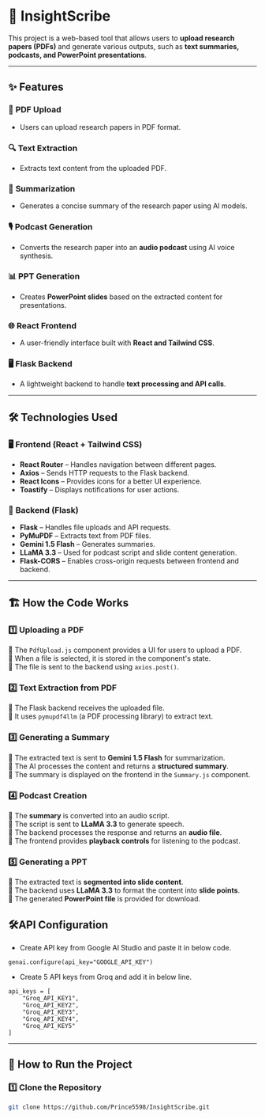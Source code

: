 # 🚀 **InsightScribe**  

This project is a web-based tool that allows users to **upload research papers (PDFs)** and generate various outputs, such as **text summaries, podcasts, and PowerPoint presentations**.  

---

## ✨ **Features**  

### 📂 **PDF Upload**  
- Users can upload research papers in PDF format.  

### 🔍 **Text Extraction**  
- Extracts text content from the uploaded PDF.  

### 📜 **Summarization**  
- Generates a concise summary of the research paper using AI models.  

### 🎙 **Podcast Generation**  
- Converts the research paper into an **audio podcast** using AI voice synthesis.  

### 📊 **PPT Generation**  
- Creates **PowerPoint slides** based on the extracted content for presentations.  

### 🌐 **React Frontend**  
- A user-friendly interface built with **React and Tailwind CSS**.  

### 🖥 **Flask Backend**  
- A lightweight backend to handle **text processing and API calls**.  

---

## 🛠 **Technologies Used**  

### 🖥 **Frontend (React + Tailwind CSS)**  
- **React Router** – Handles navigation between different pages.  
- **Axios** – Sends HTTP requests to the Flask backend.  
- **React Icons** – Provides icons for a better UI experience.  
- **Toastify** – Displays notifications for user actions.  

### 🔗 **Backend (Flask)**  
- **Flask** – Handles file uploads and API requests.  
- **PyMuPDF** – Extracts text from PDF files.  
- **Gemini 1.5 Flash** – Generates summaries.  
- **LLaMA 3.3** – Used for podcast script and slide content generation.  
- **Flask-CORS** – Enables cross-origin requests between frontend and backend.  

---

## 🏗 **How the Code Works**  

### 1️⃣ **Uploading a PDF**  
📌 The `PdfUpload.js` component provides a UI for users to upload a PDF.  
📌 When a file is selected, it is stored in the component's state.  
📌 The file is sent to the backend using `axios.post()`.  

### 2️⃣ **Text Extraction from PDF**  
📌 The Flask backend receives the uploaded file.  
📌 It uses `pymupdf4llm` (a PDF processing library) to extract text.  

### 3️⃣ **Generating a Summary**  
📌 The extracted text is sent to **Gemini 1.5 Flash** for summarization.  
📌 The AI processes the content and returns a **structured summary**.  
📌 The summary is displayed on the frontend in the `Summary.js` component.  

### 4️⃣ **Podcast Creation**  
📌 The **summary** is converted into an audio script.  
📌 The script is sent to **LLaMA 3.3** to generate speech.  
📌 The backend processes the response and returns an **audio file**.  
📌 The frontend provides **playback controls** for listening to the podcast.  

### 5️⃣ **Generating a PPT**  
📌 The extracted text is **segmented into slide content**.  
📌 The backend uses **LLaMA 3.3** to format the content into **slide points**.  
📌 The generated **PowerPoint file** is provided for download.  

## 🛠**API Configuration**
- Create API key from Google AI Studio and paste it in below code.
```
genai.configure(api_key="GOOGLE_API_KEY")
```
- Create 5 API keys from Groq and add it in below line.
```
api_keys = [
    "Groq_API_KEY1",
    "Groq_API_KEY2",
    "Groq_API_KEY3",
    "Groq_API_KEY4",
    "Groq_API_KEY5"
]
``` 
---

## 🚀 **How to Run the Project**  

### 1️⃣ **Clone the Repository**  
```sh
git clone https://github.com/Prince5598/InsightScribe.git
```


